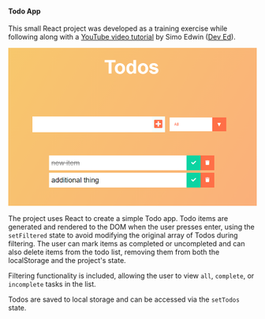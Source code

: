 #### Todo App

This small React project was developed as a training exercise while following along with a [YouTube video tutorial](https://youtu.be/pCA4qpQDZD8) by Simo Edwin ([Dev Ed](https://github.com/developedbyed)).

![Todo App Screenshot](https://raw.githubusercontent.com/auxfuse/todoR/main/assets/img.png)

The project uses React to create a simple Todo app. Todo items are generated and rendered to the DOM when the user presses enter, using the `setFiltered` state to avoid modifying the original array of Todos during filtering. The user can mark items as completed or uncompleted and can also delete items from the todo list, removing them from both the localStorage and the project's state.

Filtering functionality is included, allowing the user to view `all`, `complete`, or `incomplete` tasks in the list.

Todos are saved to local storage and can be accessed via the `setTodos` state.
